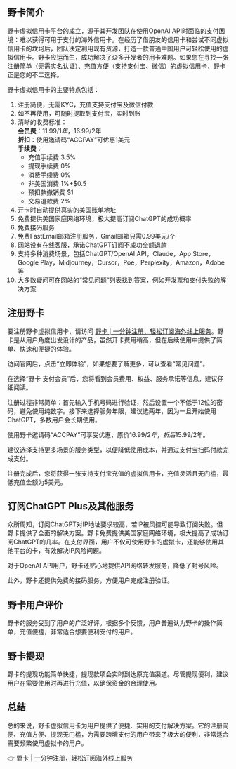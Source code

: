 ## 野卡简介

野卡虚拟信用卡平台的成立，源于其开发团队在使用OpenAI API时面临的支付困境：难以获得可用于支付的海外信用卡。在经历了借朋友的信用卡和尝试不同虚拟信用卡的坎坷后，团队决定利用现有资源，打造一款普通中国用户可轻松使用的虚拟信用卡。野卡应运而生，成功解决了众多开发者的用卡难题。如果您在寻找一张注册简单（无需实名认证）、充值方便（支持支付宝、微信）的虚拟信用卡，野卡正是您的不二选择。

野卡虚拟信用卡的主要特点包括：

1. 注册简便，无需KYC，充值支持支付宝及微信付款
2. 如不再使用，可随时提取到支付宝，实时到账
3. 清晰的收费标准：  
   **会员费**：$11.99 / 1年，$16.99/2年  
   **折扣**：使用邀请码“ACCPAY”可优惠1美元  
   **手续费**：  
   - 充值手续费 3.5%  
   - 提现手续费 0%  
   - 消费手续费 0%  
   - 非美国消费 1%+$0.5  
   - 预扣款撤销费 $1  
   - 交易退款费 2%  
4. 开卡时自动提供真实的美国账单地址
5. 免费提供美国家庭网络环境，极大提高订阅ChatGPT的成功概率
6. 免费接码服务
7. 免费FastEmail邮箱注册服务，Gmail邮箱只需0.99美元/个
8. 网站设有在线客服，承诺ChatGPT订阅不成功全额退款
9. 支持多种消费场景，包括ChatGPT/OpenAI API，Claude，App Store，Google Play，Midjourney，Cursor，Poe，Perplexity，Amazon，Adobe等  
10. 大多数疑问可在网站的“常见问题”列表找到答案，例如开发票和支付失败的解决方案

## 注册野卡

要注册野卡虚拟信用卡，请访问 [野卡 | 一分钟注册，轻松订阅海外线上服务](https://bit.ly/bewildcard)。野卡是从用户角度出发设计的产品，虽然开卡费用稍高，但在后续使用中提供了简单、快速和便捷的体验。

访问官网后，点击“立即体验”，如果想要了解更多，可以查看“常见问题”。

在选择“野卡 支付会员”后，您将看到会员费用、权益、服务承诺等信息，建议仔细阅读。

注册过程非常简单：首先输入手机号码进行验证，然后设置一个不低于12位的密码，避免使用纯数字。接下来选择服务年限，建议选两年，因为一旦开始使用ChatGPT，多数用户会长期使用。

使用野卡邀请码“ACCPAY”可享受优惠，原价$16.99/2年，折后$15.99/2年。

建议选择支持更多场景的服务类型，以便降低使用成本，并通过支付宝扫码付款完成支付。

注册完成后，您将获得一张支持支付宝充值的虚拟信用卡，充值灵活且无门槛，最低充值金额为5美元。

## 订阅ChatGPT Plus及其他服务

众所周知，订阅ChatGPT对IP地址要求较高，若IP被风控可能导致订阅失败。但野卡提供了全面的解决方案。野卡免费提供美国家庭网络环境，极大提高了成功订阅ChatGPT的几率。在支付界面，用户不仅可使用野卡的虚拟卡，还能够使用其他平台的卡，有效解决IP风险问题。

对于OpenAI API用户，野卡还贴心地提供API网络转发服务，降低了封号风险。

此外，野卡还提供免费的接码服务，方便用户完成注册验证。

## 野卡用户评价

野卡的服务受到了用户的广泛好评。根据多个反馈，用户普遍认为野卡的操作简单，充值便捷，非常适合想要便利支付的用户。

## 野卡提现

野卡的提现功能简单快捷，提现款项会实时到达原充值渠道。尽管提现便利，建议用户在需要使用时再进行充值，以确保资金的合理使用。

## 总结

总的来说，野卡虚拟信用卡为用户提供了便捷、实用的支付解决方案。它的注册简便、充值方便、提现无门槛，为需要跨境支付的用户带来了极大的便利，非常适合需要频繁使用虚拟卡的用户。

👉 [野卡 | 一分钟注册，轻松订阅海外线上服务](https://bit.ly/bewildcard)